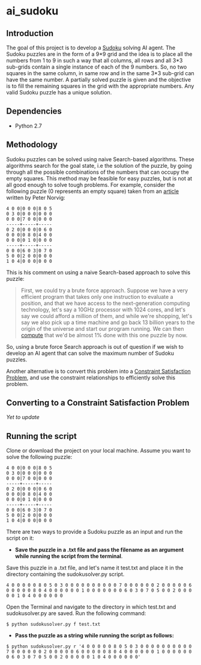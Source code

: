 # ai_sudoku

## Introduction
The goal of this project is to develop a [Sudoku](https://en.wikipedia.org/wiki/Sudoku) solving AI agent. The Sudoku puzzles are in the form of a 9\*9 grid and the idea is to place all the numbers from 1 to 9 in such a way that all columns, all rows and all 3\*3 sub-grids contain a single instance of each of the 9 numbers. So, no two squares in the same column, in same row and in the same 3*3 sub-grid can have the same number. A partially solved puzzle is given and the objective is to fill the remaining squares in the grid with the appropriate numbers. Any valid Sudoku puzzle has a unique solution.

## Dependencies
* Python 2.7

## Methodology
Sudoku puzzles can be solved using naive Search-based algorithms. These algorithms search for the goal state, i.e the solution of the puzzle, by going through all the possible combinations of the numbers that can occupy the empty squares. This method may be feasible for easy puzzles, but is not at all good enough to solve tough problems. For example, consider the following puzzle (0 represents an empty square) taken from an [article](http://norvig.com/sudoku.html) written by Peter Norvig:

```
4 0 0|0 0 0|8 0 5
0 3 0|0 0 0|0 0 0
0 0 0|7 0 0|0 0 0
-----+-----+-----
0 2 0|0 0 0|0 6 0
0 0 0|0 8 0|4 0 0
0 0 0|0 1 0|0 0 0
-----+-----+-----
0 0 0|6 0 3|0 7 0
5 0 0|2 0 0|0 0 0
1 0 4|0 0 0|0 0 0
```
This is his comment on using a naive Search-based approach to solve this puzzle:
> First, we could try a brute force approach. Suppose we have a very efficient program that takes only one instruction to evaluate a position, and that we have access to the next-generation computing technology, let's say a 10GHz processor with 1024 cores, and let's say we could afford a million of them, and while we're shopping, let's say we also pick up a time machine and go back 13 billion years to the origin of the universe and start our program running. We can then [compute](http://www.google.com/search?&q=10+GHz+*+1024+*+1+million+*+13+billion+years+%2F+4.6e38+in+percent) that we'd be almost 1% done with this one puzzle by now.

So, using a brute force Search approach is out of question if we wish to develop an AI agent that can solve the maximum number of Sudoku puzzles.

Another alternative is to convert this problem into a [Constraint Satisfaction Problem](https://en.wikipedia.org/wiki/Constraint_satisfaction_problem), and use the constraint relationships to efficiently solve this problem.

## Converting to a Constraint Satisfaction Problem
_Yet to update_

## Running the script
Clone or download the project on your local machine. 
Assume you want to solve the following puzzle:
```
4 0 0|0 0 0|8 0 5
0 3 0|0 0 0|0 0 0
0 0 0|7 0 0|0 0 0
-----+-----+-----
0 2 0|0 0 0|0 6 0
0 0 0|0 8 0|4 0 0
0 0 0|0 1 0|0 0 0
-----+-----+-----
0 0 0|6 0 3|0 7 0
5 0 0|2 0 0|0 0 0
1 0 4|0 0 0|0 0 0
```
There are two ways to provide a Sudoku puzzle as an input and run the script on it:

* __Save the puzzle in a .txt file and pass the filename as an argument while running the script from the terminal__.

Save this puzzle in a .txt file, and let's name it test.txt and place it in the directory containing the sudokusolver.py script.
```
4 0 0 0 0 0 8 0 5 0 3 0 0 0 0 0 0 0 0 0 0 7 0 0 0 0 0 0 2 0 0 0 0 0 6 0 0 0 0 0 8 0 4 0 0 0 0 0 0 1 0 0 0 0 0 0 0 6 0 3 0 7 0 5 0 0 2 0 0 0 0 0 1 0 4 0 0 0 0 0 0
```
Open the Terminal and navigate to the directory in which test.txt and sudokusolver.py are saved. Run the following command:
```
$ python sudokusolver.py f test.txt
```

* __Pass the puzzle as a string while running the script as follows:__
```
$ python sudokusolver.py r '4 0 0 0 0 0 8 0 5 0 3 0 0 0 0 0 0 0 0 0 0 7 0 0 0 0 0 0 2 0 0 0 0 0 6 0 0 0 0 0 8 0 4 0 0 0 0 0 0 1 0 0 0 0 0 0 0 6 0 3 0 7 0 5 0 0 2 0 0 0 0 0 1 0 4 0 0 0 0 0 0'
```
